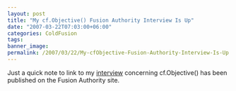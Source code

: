 ```yaml
---
layout: post
title: "My cf.Objective() Fusion Authority Interview Is Up"
date: "2007-03-22T07:03:00+06:00"
categories: ColdFusion 
tags: 
banner_image: 
permalink: /2007/03/22/My-cfObjective-Fusion-Authority-Interview-Is-Up
---
```


Just a quick note to link to my <a href="http://www.fusionauthority.com/Community/4672-Raymond-Camden-on-Model-Glue-Spry-and-You.htm">interview</a> concerning cf.Objective() has been published on the Fusion Authority site.